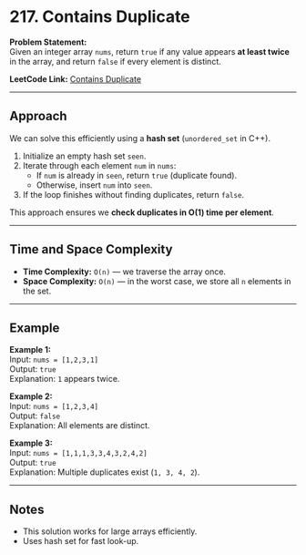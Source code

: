 # 217. Contains Duplicate

**Problem Statement:**  
Given an integer array `nums`, return `true` if any value appears **at least twice** in the array, and return `false` if every element is distinct.

**LeetCode Link:** [Contains Duplicate](https://leetcode.com/problems/contains-duplicate/)

---

## Approach

We can solve this efficiently using a **hash set** (`unordered_set` in C++).  

1. Initialize an empty hash set `seen`.  
2. Iterate through each element `num` in `nums`:  
   - If `num` is already in `seen`, return `true` (duplicate found).  
   - Otherwise, insert `num` into `seen`.  
3. If the loop finishes without finding duplicates, return `false`.

This approach ensures we **check duplicates in O(1) time per element**.

---

## Time and Space Complexity

- **Time Complexity:** `O(n)` — we traverse the array once.  
- **Space Complexity:** `O(n)` — in the worst case, we store all `n` elements in the set.

---

## Example

**Example 1:**  
Input: `nums = [1,2,3,1]`  
Output: `true`  
Explanation: `1` appears twice.

**Example 2:**  
Input: `nums = [1,2,3,4]`  
Output: `false`  
Explanation: All elements are distinct.

**Example 3:**  
Input: `nums = [1,1,1,3,3,4,3,2,4,2]`  
Output: `true`  
Explanation: Multiple duplicates exist (`1, 3, 4, 2`).

---

## Notes
- This solution works for large arrays efficiently.
- Uses hash set for fast look-up.
